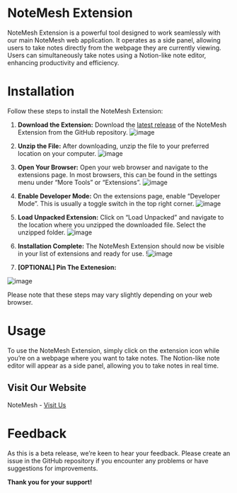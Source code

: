 # NoteMesh Extension
NoteMesh Extension is a powerful tool designed to work seamlessly with our main NoteMesh web application. It operates as a side panel, allowing users to take notes directly from the webpage they are currently viewing. Users can simultaneously take notes using a Notion-like note editor, enhancing productivity and efficiency.

# Installation
Follow these steps to install the NoteMesh Extension:

1. **Download the Extension:** Download the [latest release](https://github.com/ManavMalhotra/notemesh-extension/releases/tag/extension) of the NoteMesh Extension from the GitHub repository.
   ![image](https://github.com/ManavMalhotra/notemesh-extension/assets/64147782/4cf8401c-98bd-4566-9c29-0e1ad40babd0)

3. **Unzip the File:** After downloading, unzip the file to your preferred location on your computer.
   ![image](https://github.com/ManavMalhotra/notemesh-extension/assets/64147782/fce8c16f-5a24-47fb-bc8d-9f76dbf5f6d3)


5. **Open Your Browser:** Open your web browser and navigate to the extensions page. In most browsers, this can be found in the settings menu under “More Tools” or “Extensions”.
   ![image](https://github.com/ManavMalhotra/notemesh-extension/assets/64147782/d451978f-9d9d-4e7f-8ea8-01d1c8a1878b)


7. **Enable Developer Mode:** On the extensions page, enable “Developer Mode”. This is usually a toggle switch in the top right corner.
   ![image](https://github.com/ManavMalhotra/notemesh-extension/assets/64147782/ba8b6589-5be1-41bd-b2bd-eebbe6106e2c)


9. **Load Unpacked Extension:** Click on “Load Unpacked” and navigate to the location where you unzipped the downloaded file. Select the unzipped folder.
    ![image](https://github.com/ManavMalhotra/notemesh-extension/assets/64147782/f613eee0-9d46-4c6a-9754-221db3ba477f)


11. **Installation Complete:** The NoteMesh Extension should now be visible in your list of extensions and ready for use.
    !![image](https://github.com/ManavMalhotra/notemesh-extension/assets/64147782/6d3a2006-dbd9-45bb-9669-9983cc1471de)

13. **[OPTIONAL] Pin The Extenesion:**
    
![image](https://github.com/ManavMalhotra/notemesh-extension/assets/64147782/d76a8b37-8465-4d0f-97b6-6f23ead76d5f)


Please note that these steps may vary slightly depending on your web browser.

# Usage
To use the NoteMesh Extension, simply click on the extension icon while you’re on a webpage where you want to take notes. The Notion-like note editor will appear as a side panel, allowing you to take notes in real time.

## Visit Our Website
NoteMesh - [Visit Us](https://notemesh-frontend.vercel.app/)

# Feedback
As this is a beta release, we’re keen to hear your feedback. Please create an issue in the GitHub repository if you encounter any problems or have suggestions for improvements.

**Thank you for your support!**
